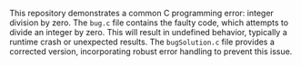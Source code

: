 This repository demonstrates a common C programming error: integer division by zero.  The `bug.c` file contains the faulty code, which attempts to divide an integer by zero. This will result in undefined behavior, typically a runtime crash or unexpected results. The `bugSolution.c` file provides a corrected version, incorporating robust error handling to prevent this issue.